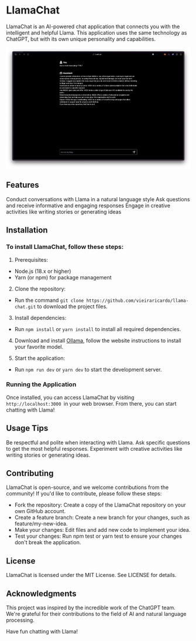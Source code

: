 # LlamaChat

LlamaChat is an AI-powered chat application that connects you with the intelligent and helpful Llama. This application uses the same technology as ChatGPT, but with its own unique personality and capabilities.

![ollama chat ui](./public/ollamachat.png)

## Features

Conduct conversations with Llama in a natural language style
Ask questions and receive informative and engaging responses
Engage in creative activities like writing stories or generating ideas

## Installation

### To install LlamaChat, follow these steps:

1. Prerequisites:

- Node.js (18.x or higher)
- Yarn (or npm) for package management

2. Clone the repository:

- Run the command `git clone https://github.com/vieiraricardo/llama-chat.git` to download the project files.

3. Install dependencies:

- Run `npm install` or `yarn install` to install all required dependencies.

4. Download and install [Ollama](https://ollama.com/), follow the website instructions to install your favorite model.

5. Start the application:

- Run `npm run dev` or `yarn dev` to start the development server.

### Running the Application

Once installed, you can access LlamaChat by visiting `http://localhost:3000 `in your web browser. From there, you can start chatting with Llama!

## Usage Tips

Be respectful and polite when interacting with Llama.
Ask specific questions to get the most helpful responses.
Experiment with creative activities like writing stories or generating ideas.

## Contributing

LlamaChat is open-source, and we welcome contributions from the community! If you'd like to contribute, please follow these steps:

- Fork the repository: Create a copy of the LlamaChat repository on your own GitHub account.
- Create a feature branch: Create a new branch for your changes, such as feature/my-new-idea.
- Make your changes: Edit files and add new code to implement your idea.
- Test your changes: Run npm test or yarn test to ensure your changes don't break the application.

## License

LlamaChat is licensed under the MIT License. See LICENSE for details.

## Acknowledgments

This project was inspired by the incredible work of the ChatGPT team. We're grateful for their contributions to the field of AI and natural language processing.

Have fun chatting with Llama!
